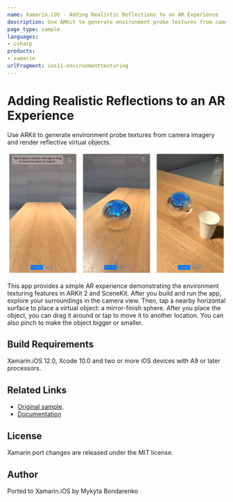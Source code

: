 ```yaml
---
name: Xamarin.iOS - Adding Realistic Reflections to an AR Experience
description: Use ARKit to generate environment probe textures from camera imagery and render reflective virtual objects. This app provides a simple AR...
page_type: sample
languages:
- csharp
products:
- xamarin
urlFragment: ios11-environmenttexturing
---
```

# Adding Realistic Reflections to an AR Experience

Use ARKit to generate environment probe textures from camera imagery and render reflective virtual objects.

![Cases](Screenshots/screenshot-1.png)

This app provides a simple AR experience demonstrating the environment texturing features in ARKit 2 and SceneKit. After you build and run the app, explore your surroundings in the camera view. Then, tap a nearby horizontal surface to place a virtual object: a mirror-finish sphere. After you place the object, you can drag it around or tap to move it to another location. You can also pinch to make the object bigger or smaller. 

## Build Requirements

Xamarin.iOS 12.0, Xcode 10.0 and two or more iOS devices with A9 or later processors.

## Related Links

- [Original sample](https://developer.apple.com/documentation/arkit/adding_realistic_reflections_to_an_ar_experience).
- [Documentation](https://developer.apple.com/documentation/arkit/arenvironmentprobeanchor)

## License

Xamarin port changes are released under the MIT license.

## Author

Ported to Xamarin.iOS by Mykyta Bondarenko
